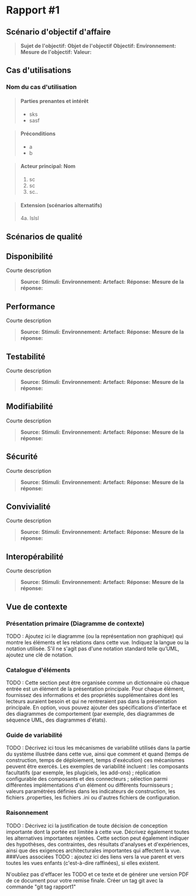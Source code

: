 # Rapport #1

## Scénario d'objectif d'affaire

>**Sujet de l'objectif:**
>**Objet de l'objectif**
>**Objectif:** 
>**Environnement:**  
>**Mesure de l'objectif:** 
>**Valeur:** 

## Cas d'utilisations
### Nom du cas d'utilisation
>#### Parties prenantes et intérêt
>- sks
>- sasf

>#### Préconditions
>- a
>- b

>#### Acteur principal: Nom
>1. sc
>2. sc
>3. sc..

>#### Extension (scénarios alternatifs)
>4a. lslsl

## Scénarios de qualité

## Disponibilité
Courte description
>**Source:** 
>**Stimuli:**
>**Environnement:**
>**Artefact:** 
>**Réponse:**
>**Mesure de la réponse:** 

## Performance
Courte description
>**Source:** 
>**Stimuli:**
>**Environnement:**
>**Artefact:** 
>**Réponse:**
>**Mesure de la réponse:** 

## Testabilité
Courte description
>**Source:** 
>**Stimuli:**
>**Environnement:**
>**Artefact:** 
>**Réponse:**
>**Mesure de la réponse:** 

## Modifiabilité
Courte description
>**Source:** 
>**Stimuli:**
>**Environnement:**
>**Artefact:** 
>**Réponse:**
>**Mesure de la réponse:** 

## Sécurité
Courte description
>**Source:** 
>**Stimuli:**
>**Environnement:**
>**Artefact:** 
>**Réponse:**
>**Mesure de la réponse:** 

## Convivialité
Courte description
>**Source:** 
>**Stimuli:**
>**Environnement:**
>**Artefact:** 
>**Réponse:**
>**Mesure de la réponse:** 

## Interopérabilité
Courte description
>**Source:** 
>**Stimuli:**
>**Environnement:**
>**Artefact:** 
>**Réponse:**
>**Mesure de la réponse:** 

## Vue de contexte

### Présentation primaire (Diagramme de contexte)
TODO : Ajoutez ici le diagramme (ou la représentation non graphique) qui montre les éléments et les relations dans cette vue. Indiquez la langue ou la notation utilisée. S'il ne s'agit pas d'une notation standard telle qu’UML, ajoutez une clé de notation.
### Catalogue d'éléments
TODO : Cette section peut être organisée comme un dictionnaire où chaque entrée est un élément de la présentation principale. Pour chaque élément, fournissez des informations et des propriétés supplémentaires dont les lecteurs auraient besoin et qui ne rentreraient pas dans la présentation principale. En option, vous pouvez ajouter des spécifications d'interface et des diagrammes de comportement (par exemple, des diagrammes de séquence UML, des diagrammes d'états).
### Guide de variabilité
TODO : Décrivez ici tous les mécanismes de variabilité utilisés dans la partie du système illustrée dans cette vue, ainsi que comment et quand (temps de construction, temps de déploiement, temps d'exécution) ces mécanismes peuvent être exercés.
Les exemples de variabilité incluent : les composants facultatifs (par exemple, les plugiciels, les add-ons) ; réplication configurable des composants et des connecteurs ; sélection parmi différentes implémentations d'un élément ou différents fournisseurs ; valeurs paramétrées définies dans les indicateurs de construction, les fichiers .properties, les fichiers .ini ou d'autres fichiers de configuration.
### Raisonnement
TODO : Décrivez ici la justification de toute décision de conception importante dont la portée est limitée à cette vue. Décrivez également toutes les alternatives importantes rejetées. Cette section peut également indiquer des hypothèses, des contraintes, des résultats d'analyses et d'expériences, ainsi que des exigences architecturales importantes qui affectent la vue.
###Vues associées
TODO : ajoutez ici des liens vers la vue parent et vers toutes les vues enfants (c'est-à-dire raffinées), si elles existent.



N'oubliez pas d'effacer les TODO et ce texte et de générer une version PDF de ce document pour votre remise finale.
Créer un tag git avec la commande "git tag rapport1"

